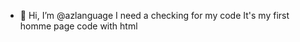 - 👋 Hi, I’m @azlanguage
I need a checking for my code
It's my first homme page code with html
<!---
<!DOCTYPE html>
<html>
<head>
	<meta charset="utf-8">
	<meta name="viewport" content="width=device-width, initial-scale=1">
	<link rel="stylesheet" type="text/css" href="linc.css">
	<script src="https://kit.fontawesome.com/4d4d67c039.js
" crossorigin="pee_didy"></script>
	<title>LINC</title>
</head>
<div id="blocpage">
<body>
	<header>
		<div id="topbar">
			<div id="localisation">
            <a href="#"><i class="fa-regular fa-location-dot"></i><p>Localisation</p></a>
            </div>
            <div id="emplacement">
			<a href="#"><i class="fa-sharp fa-regular fa-map-location-dot"></i><p>Points de Dépôt-Retrait</p></a>
		    </div>
		    <div id="langues">
			<a href="#"><i class="fa-solid fa-language"></i><p class="fr">FR</p><p class="en">EN</p></a>
		    </div>
		</div>
		<div id="navbar">
			<div id="logo">
				<img src="LOGO_OG.png">
			</div>
			<ul>
				<li><a href="#">Livraison</a></li>
				<li><a href="#">Suivi</a></li>
				<li><a href="#">Coursier</a></li>
				<li><a href="#">Services</a></li>
				<a href="#"><i class="fa-regular fa-magnifying-glass"></i></a>
			</ul>
			<div id="connecter">
			<a href="#"><i class="fa-solid fa-right-to-bracket"></i></a>
			<a href="#">se connecter</a>
		    </div>
			<div id="bouton1">
			<a href="#">S'inscrire</a>
		    </div>
		</div>
	</header>

	<h1>a temps, ou que vous soyez, toujours !</h1>
	<div id="banniere">
		<div id="searchbar">
			<a href="#">
				Saisir le numeros de suivi
				<i class="fa-regular fa-magnifying-glass"></i>
			</a>
		</div>
	</div>

	<div id="menubar">
		<ul>
			<li><a href="#">planifier une livraison</a></li>
			<img src="Line 27.png">
			<li><a href="#">facturation</a></li>
			<img src="Line 27.png">
			<li><a href="#">estimation des frais</a></li>
			<img src="Line 27.png">
			<li><a href="#">envoyer de documents</a></li>
		</ul>
	</div>

	<section>
	<div id="entreprises">
	  <div id="description">
		<p>Vous gérez une boutique ou e-commerce.<br/>Choisissez LINC pour expédier les colis à vos clients, à temps,<br/>où vous voulez et tous les jours.</p>
		<div id="bouton2">
			<a href="#">
			Expedier maintenant
			<i class="fa-regular fa-circle-right"></i>
		    </a>
		</div>
		<div id="bouton3">
			<a href="#">
			Ouvrire un compte
			<i class="fa-regular fa-circle-right"></i>
		    </a>
		</div>
	  </div>
		<div id="illustratiion">
		<a href="#">Ouvrez un compte et obtenez une reduction de 50%</a>
	    </div>
	</div>

		<div id="express">
			<div id="desc">
			 <p class="logexp"><img src="LOGO.OG1.png"><i class="fa-solid fa-location-arrow"></i><strong>Express</strong></p>
			<p class="slogan">Optez pour une livraison en exclusivité, personnalisé selon vos besoins.</p>
		    </div>
			<div id="bouton4">
			<a href="#">
			Express
			<i class="fa-regular fa-circle-right"></i>
		    </div>
	    </div>
		<div id="emballage">
		<a href="#">
			<p>Trouver des emballages pour vos expeditions<i class="fa-regular fa-circle-right"></i></p>
		</a>
	    </div>

        <div id="articcles">
	    <div id="carton1">
	    <div id="cartondescrip1">
	    	<div id="titreprix1">
	    	<h1>Boite d'expedition <br/>
	    		<a href="#">
	    	<i class="fa-solid fa-star"></i>
	    	<i class="fa-solid fa-star"></i>
	    	<i class="fa-solid fa-star"></i>
	    	<i class="fa-solid fa-star"></i>
	        <i id="noactive1" class="fa-solid fa-star"></i>
	    		</a>
	    	</h1>
	    	<ul>
	    	 <li><strong>Larg. X Haut :</strong></li>
	    	 <li><em> 15 X 10 cm</em></li>
	    	 <li><strong>Prix :</strong></li>
	    	 <li><em> 190f</em></li>
	    	</ul>
	    	</div>
	    	<div id="bouton6">
	    		<a href="#">Voir details</a>
	    	</div>
	    </div>
	    </div>
	     <div id="carton2">
	    <div id="cartondescrip2">
	    	<div id="titreprix2">
	    	<h1>Boite d'expedition <br/>
	    		<a href="#">
	    	<i class="fa-solid fa-star"></i>
	    	<i class="fa-solid fa-star"></i>
	    	<i class="fa-solid fa-star"></i>
	    	<i class="fa-solid fa-star"></i>
	        <i id="noactive2" class="fa-solid fa-star"></i>
	    		</a>
	    	</h1>
	    	<ul>
	    	 <li><strong>Larg. X Haut :</strong></li>
	    	 <li><em> 15 X 10 cm</em></li>
	    	 <li><strong>Prix :</strong></li>
	    	 <li><em> 190f</em></li>
	    	</ul>
	    	</div>
	    	<div id="bouton7">
	    		<a href="#">Voir details</a>
	    	</div>
	    </div>
	    </div>
	     <div id="carton3">
	    <div id="cartondescrip3">
	    	<div id="titreprix3">
	    	<h1>Boite d'expedition <br/>
	    		<a href="#">
	    	<i class="fa-solid fa-star"></i>
	    	<i class="fa-solid fa-star"></i>
	    	<i class="fa-solid fa-star"></i>
	    	<i class="fa-solid fa-star"></i>
	        <i id="noactive3" class="fa-solid fa-star"></i>
	    		</a>
	    	</h1>
	    	<ul>
	    	 <li><strong>Larg. X Haut :</strong></li>
	    	 <li><em> 15 X 10 cm</em></li>
	    	 <li><strong>Prix :</strong></li>
	    	 <li><em> 190f</em></li>
	    	</ul>
	    	</div>
	    	<div id="bouton8">
	    		<a href="#">Voir details</a>
	    	</div>
	    </div>
	    </div>
	    </div>
    </section>

	<footer>
		<div id="navrapide">
			<div id="liens1">
			<h1>Navigation Rapide</h1>
			<ul>
				<li><a href="#">Service client</a></li>
				<li><a href="#">Réclamation</a></li>
				<li><a href="#">Sensibilisation à la fraude</a></li>
				<li><a href="#">Obtenir un devis</a></li>
				<li><a href="#">LINC pour les entreprises</a></li>
				<li><a href="#">LINC International</a></li>
			</ul>
		</div>
		<div id="liens2">
			<ul>
				<li><a href="#">Carrières</a></li>
				<li><a href="#">Livrer pour LINC</a></li>
				<li><a href="#">Support</a></li>
				<li><a href="#">Partenariat</a></li>
				<li><a href="#">Pour commerce en ligne</a></li>
				<li><a href="#">Retourner un colis</a></li>
			</ul>
	    </div>
	    </div>
		<div id="infosentre">
			<h1>Information sur l’entreprise</h1>
			<ul>
				<li><a href="#">À propos de LINC</a></li>
				<li><a href="#">Nos divisions</a></li>
				<li><a href="#">LINC express</a></li>
			</ul>
			<div id="bouton9">
	    		<a href="#">Pour influenceurs - Promouvoir LINC</a>
	    	</div>
	    	<div id="bouton10">
	    		<a href="#">Pour companies - Details de Partenariat</a>
	    	</div>
		</div>
		<div id="contactes">
			<h1>Nous contacter</h1>
			<ul>
				<li><a href="#">Assistance client directe</a></li>
				<li><a href="#">Assistance en ligne</a></li>
				<li><a href="#">Entreprises</a></li>
				<li><a href="#">Obtenir de l’aide</a></li>
				<li><a href="#">Guide pour vos livraison</a></li>
				<li><a href="#">Trouver un emplacement</a></li>
			</ul>
		</div>
	</footer>
	<div id="footerbotom">
		<p><a href="#"><img src="LOGO.OG1.png"><strong>www.linc.com</strong></a></p>
		<p class="copyright"> 2024 <i class="fa-regular fa-copyright"></i> - Tous droits réservés
	    </p>
	    <div id="reseaux">
		<a href="#"><i class="fa-brands fa-square-facebook"></i></a>
		<a href="#"><i class="fa-brands fa-square-instagram"></i></a>
		<a href="#"><i class="fa-brands fa-square-whatsapp"></i></a>
		<a href="#"><i class="fa-brands fa-square-x-twitter"></i></a>
		<a href=""><i class="fa-brands fa-tiktok"></i></a>
		<a href=""><i class="fa-brands fa-linkedin"></i></a>
	    </div>
	</div>
</body>
</div>
</html>
--->
